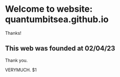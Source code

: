 # Welcome to website: quantumbitsea.github.io

Thanks!
## This web was founded at 02/04/23 
Thank you.

VERYMUCH.
$1
